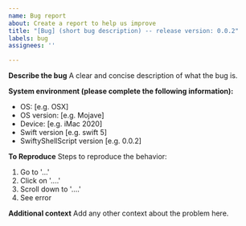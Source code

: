 ```yaml
---
name: Bug report
about: Create a report to help us improve
title: "[Bug] (short bug description) -- release version: 0.0.2"
labels: bug
assignees: ''

---
```


**Describe the bug**
A clear and concise description of what the bug is.


**System environment (please complete the following information):**
 - OS: [e.g. OSX]
 - OS version: [e.g. Mojave]
 - Device: [e.g. iMac 2020]
 - Swift version [e.g. swift 5]
 - SwiftyShellScript version [e.g. 0.0.2]

**To Reproduce**
Steps to reproduce the behavior:
1. Go to '...'
2. Click on '....'
3. Scroll down to '....'
4. See error

**Additional context**
Add any other context about the problem here.
